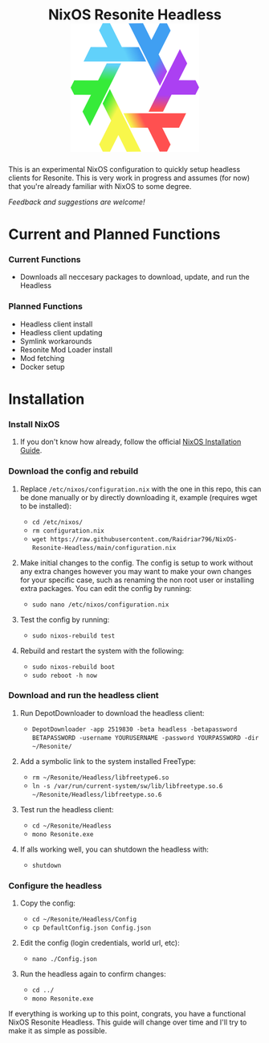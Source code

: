 <h1 align="center">
	<logo>
        NixOS Resonite Headless
        <br>
		<img src="./Logo/nix-resoflake.svg" width="256" height="256">
	</logo>
</h1>

This is an experimental NixOS configuration to quickly setup headless clients for Resonite. This is very work in progress and assumes (for now) that you're already familiar with NixOS to some degree.

*Feedback and suggestions are welcome!*

# Current and Planned Functions

### Current Functions
- Downloads all neccesary packages to download, update, and run the Headless

### Planned Functions
- Headless client install
- Headless client updating
- Symlink workarounds
- Resonite Mod Loader install
- Mod fetching
- Docker setup

# Installation

### Install NixOS
1.  If you don't know how already, follow the official [NixOS Installation Guide](<https://nixos.wiki/wiki/NixOS_Installation_Guide>).

### Download the config and rebuild
1. Replace `/etc/nixos/configuration.nix` with the one in this repo, this can be done manually or by directly downloading it, example (requires wget to be installed):
   - `cd /etc/nixos/`
   - `rm configuration.nix`
   - `wget https://raw.githubusercontent.com/Raidriar796/NixOS-Resonite-Headless/main/configuration.nix`

2. Make initial changes to the config. The config is setup to work without any extra changes however you may want to make your own changes for your specific case, such as renaming the non root user or installing extra packages. You can edit the config by running: 
   - `sudo nano /etc/nixos/configuration.nix`

3. Test the config by running:
   - `sudo nixos-rebuild test`

4. Rebuild and restart the system with the following:
   - `sudo nixos-rebuild boot`
   - `sudo reboot -h now`

### Download and run the headless client

1. Run DepotDownloader to download the headless client:
   - `DepotDownloader -app 2519830 -beta headless -betapassword BETAPASSWORD -username YOURUSERNAME -password YOURPASSWORD -dir ~/Resonite/`

2. Add a symbolic link to the system installed FreeType:
   - `rm ~/Resonite/Headless/libfreetype6.so`
   - `ln -s /var/run/current-system/sw/lib/libfreetype.so.6 ~/Resonite/Headless/libfreetype.so.6`

3. Test run the headless client:
   - `cd ~/Resonite/Headless`
   - `mono Resonite.exe`

4. If alls working well, you can shutdown the headless with:
   - `shutdown`

### Configure the headless

1. Copy the config:
   - `cd ~/Resonite/Headless/Config`
   - `cp DefaultConfig.json Config.json`

2. Edit the config (login credentials, world url, etc):
   - `nano ./Config.json`

3. Run the headless again to confirm changes:
   - `cd ../`
   - `mono Resonite.exe`

If everything is working up to this point, congrats, you have a functional NixOS Resonite Headless. This guide will change over time and I'll try to make it as simple as possible.
